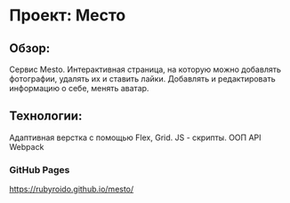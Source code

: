 # Проект: Место

## Обзор:
Сервис Mesto.
Интерактивная страница, на которую можно добавлять фотографии, удалять их и ставить лайки.
Добавлять и редактировать информацию о себе, менять аватар.

## Технологии:
Адаптивная верстка с помощью Flex, Grid.
JS - скрипты.
ООП
API
Webpack

### GitHub Pages
https://rubyroido.github.io/mesto/

